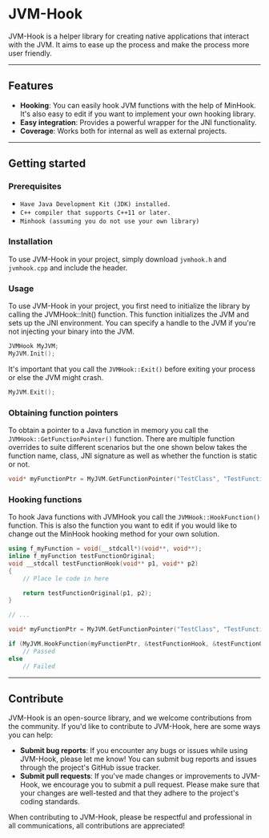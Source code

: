 # <b>JVM-Hook</b>

JVM-Hook is a helper library for creating native applications that interact with the JVM. It aims to ease up the process and make the process more user friendly.

---

## <b>Features</b>

- <b>Hooking</b>: You can easily hook JVM functions with the help of MinHook. It's also easy to edit if you want to implement your own hooking library.
- <b>Easy integration</b>: Provides a powerful wrapper for the JNI functionality.
- <b>Coverage</b>: Works both for internal as well as external projects.

---

## <b>Getting started</b>

### <b>Prerequisites</b>

- `Have Java Development Kit (JDK) installed.`
- `C++ compiler that supports C++11 or later.`
- `Minhook (assuming you do not use your own library)`

### <b>Installation</b>

To use JVM-Hook in your project, simply download `jvmhook.h` and `jvmhook.cpp` and include the header.

### <b>Usage</b>

To use JVM-Hook in your project, you first need to initialize the library by calling the JVMHook::Init() function. This function initializes the JVM and sets up the JNI environment. You can specify a handle to the JVM if you're not injecting your binary into the JVM.

```cpp
JVMHook MyJVM;
MyJVM.Init();
```

It's important that you call the `JVMHook::Exit()` before exiting your process or else the JVM might crash.

```cpp
MyJVM.Exit();
```

### Obtaining function pointers

To obtain a pointer to a Java function in memory you call the `JVMHook::GetFunctionPointer()` function. There are multiple function overrides to suite different scenarios but the one shown below takes the function name, class, JNI signature as well as whether the function is static or not.

```cpp
void* myFunctionPtr = MyJVM.GetFunctionPointer("TestClass", "TestFunction", "()V", true);
```

### Hooking functions

To hook Java functions with JVMHook you call the `JVMHook::HookFunction()` function. This is also the function you want to edit if you would like to change out the MinHook hooking method for your own solution.

```cpp
using f_myFunction = void(__stdcall*)(void**, void**);
inline f_myFunction testFunctionOriginal;
void __stdcall testFunctionHook(void** p1, void** p2)
{
    // Place le code in here

    return testFunctionOriginal(p1, p2);
}

// ...

void* myFunctionPtr = MyJVM.GetFunctionPointer("TestClass", "TestFunction", "()V", true);

if (MyJVM.HookFunction(myFunctionPtr, &testFunctionHook, &testFunctionOriginal))
    // Passed
else
    // Failed
```

---

## <b>Contribute</b>

JVM-Hook is an open-source library, and we welcome contributions from the community. If you'd like to contribute to JVM-Hook, here are some ways you can help:

- <b>Submit bug reports</b>: If you encounter any bugs or issues while using JVM-Hook, please let me know! You can submit bug reports and issues through the project's GitHub issue tracker.
- <b>Submit pull requests</b>: If you've made changes or improvements to JVM-Hook, we encourage you to submit a pull request. Please make sure that your changes are well-tested and that they adhere to the project's coding standards.

When contributing to JVM-Hook, please be respectful and professional in all communications, all contributions are appreciated!
